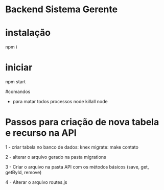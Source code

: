 # Backend Sistema Gerente

# instalação
npm i

# iniciar 
npm start


#comandos
- para matar todos processos node
killall node



# Passos para criação de nova tabela e recurso na API 
1 - criar tabela no banco de dados:
knex migrate: make contato

2 - alterar o arquivo gerado na pasta migrations

3 - Criar o arquivo na pasta API com os métodos básicos 
(save, get, getById, remove)

4 - Alterar o arquivo routes.js


